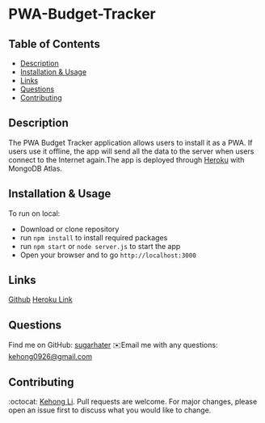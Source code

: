 # PWA-Budget-Tracker

## Table of Contents
- [Description](#description)
- [Installation & Usage](#installation)
- [Links](#Links)
- [Questions](#questions)
- [Contributing](#contributing)

## Description
The PWA Budget Tracker application allows users to install it as a PWA. If users use it offline, the app will send all the data to the server when users connect to the Internet again.The app is deployed through [Heroku](www.heroku.com/) with MongoDB Atlas.

## Installation & Usage
To run on local:
  - Download or clone repository
  - run `npm install` to install required packages
  - run `npm start` or `node server.js` to start the app
  - Open your browser and to go `http://localhost:3000`

## Links
[Github](https://github.com/sugerhater/pwa-budget-tracker)
[Heroku Link](https://kehong-pwa-budgetracker.herokuapp.com/)


## Questions
Find me on GitHub: [sugarhater](https://github.com/sugarhater)
✉️Email me with any questions: kehong0926@gmail.com

## Contributing
:octocat: [Kehong Li](https://github.com/sugarhater).
Pull requests are welcome. For major changes, please open an issue first to discuss what you would like to change.
